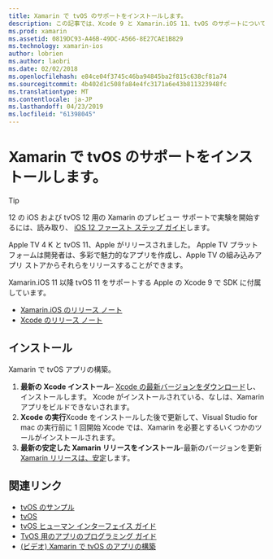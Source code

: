 ```yaml
---
title: Xamarin で tvOS のサポートをインストールします。
description: この記事では、Xcode 9 と Xamarin.iOS 11、tvOS のサポートについて説明し、Xamarin で tvOS アプリを開発する設定を取得する方法に関する簡単な手順について説明します。
ms.prod: xamarin
ms.assetid: 0819DC93-A46B-49DC-A566-8E27CAE1B829
ms.technology: xamarin-ios
author: lobrien
ms.author: laobri
ms.date: 02/02/2018
ms.openlocfilehash: e84ce04f3745c46ba94845ba2f815c638cf81a74
ms.sourcegitcommit: 4b402d1c508fa84e4fc3171a6e43b811323948fc
ms.translationtype: MT
ms.contentlocale: ja-JP
ms.lasthandoff: 04/23/2019
ms.locfileid: "61398045"
---
```

# <a name="installing-tvos-support-in-xamarin"></a>Xamarin で tvOS のサポートをインストールします。

> [!TIP]
> 12 の iOS および tvOS 12 用の Xamarin のプレビュー サポートで実験を開始するには、読み取り、 [iOS 12 ファースト ステップ ガイド](~/ios/platform/introduction-to-ios12/get-started.md)します。

Apple TV 4 K と tvOS 11、Apple がリリースされました。 Apple TV プラットフォームは開発者は、多彩で魅力的なアプリを作成し、Apple TV の組み込みアプリ ストアからそれらをリリースすることができます。

Xamarin.iOS 11 以降 tvOS 11 をサポートする Apple の Xcode 9 で SDK に付属しています。

- [Xamarin.iOS のリリース ノート](https://docs.microsoft.com/xamarin/ios/release-notes/)
- [Xcode のリリース ノート](https://developer.apple.com/library/content/releasenotes/DeveloperTools/RN-Xcode/Chapters/Introduction.html#//apple_ref/doc/uid/TP40001051-CH1-SW876)

## <a name="installation"></a>インストール

Xamarin で tvOS アプリの構築。

1. **最新の Xcode インストール**– [Xcode の最新バージョンをダウンロード](https://developer.apple.com/xcode/download/)し、インストールします。 Xcode がインストールされている、なしは、Xamarin アプリをビルドできないされます。 
2. **Xcode の実行**Xcode をインストールした後で更新して、Visual Studio for mac の実行前に 1 回開始 Xcode では、Xamarin を必要とするいくつかのツールがインストールされます。
3. **最新の安定した Xamarin リリースをインストール**-最新のバージョンを更新[Xamarin リリースは、安定](https://github.com/xamarin/recipes/tree/master/Recipes/cross-platform/ide/change_updates_channel)します。

## <a name="related-links"></a>関連リンク

- [tvOS のサンプル](https://developer.xamarin.com/samples/tvos/all/)
- [tvOS](https://developer.apple.com/tvos/)
- [tvOS ヒューマン インターフェイス ガイド](https://developer.apple.com/tvos/human-interface-guidelines/)
- [TvOS 用のアプリのプログラミング ガイド](https://developer.apple.com/library/prerelease/tvos/documentation/General/Conceptual/AppleTV_PG/)
- [(ビデオ) Xamarin で tvOS のアプリの構築](https://university.xamarin.com/lightninglectures/tvos-with-xamarin)
